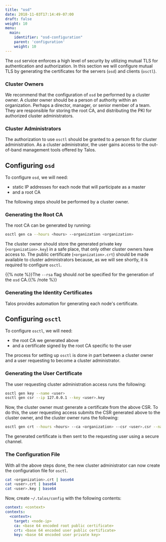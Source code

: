 ```yaml
---
title: "osd"
date: 2018-11-03T17:14:49-07:00
draft: false
weight: 10
menu:
  main:
    identifier: "osd-configuration"
    parent: 'configuration'
    weight: 10
---
```


The `osd` service enforces a high level of security by utilizing mutual TLS for authentication and authorization.
In this section we will configure mutual TLS by generating the certificates for the servers (`osd`) and clients (`osctl`).

### Cluster Owners

We recommend that the configuration of `osd` be performed by a cluster owner.
A cluster owner should be a person of authority within an organization.
Perhaps a director, manager, or senior member of a team.
They are responsible for storing the root CA, and distributing the PKI for authorized cluster administrators.

### Cluster Administrators

The authorization to use `osctl` should be granted to a person fit for cluster administration.
As a cluster administrator, the user gains access to the out-of-band management tools offered by Talos.

## Configuring `osd`

To configure `osd`, we will need:

- static IP addresses for each node that will participate as a master
- and a root CA

The following steps should be performed by a cluster owner.

### Generating the Root CA

The root CA can be generated by running:

```bash
osctl gen ca --hours <hours> --organization <organization>
```

The cluster owner should store the generated private key (`<organization>.key`) in a safe place, that only other cluster owners have access to.
The public certificate (`<organization>.crt`) should be made available to cluster administrators because, as we will see shortly, it is required to configure `osctl`.

{{% note %}}The `--rsa` flag should _not_ be specified for the generation of the `osd` CA.{{% /note %}}

### Generating the Identity Certificates

Talos provides automation for generating each node's certificate.

## Configuring `osctl`

To configure `osctl`, we will need:

- the root CA we generated above
- and a certificate signed by the root CA specific to the user

The process for setting up `osctl` is done in part between a cluster owner and a user requesting to become a cluster administrator.

### Generating the User Certificate

The user requesting cluster administration access runs the following:

```bash
osctl gen key --name <user>
osctl gen csr --ip 127.0.0.1 --key <user>.key
```

Now, the cluster owner must generate a certificate from the above CSR.
To do this, the user requesting access submits the CSR generated above to the cluster owner, and the cluster owner runs the following:

```bash
osctl gen crt --hours <hours> --ca <organization> --csr <user>.csr --name <user>
```

The generated certificate is then sent to the requesting user using a secure channel.

### The Configuration File

With all the above steps done, the new cluster administrator can now create the configuration file for `osctl`.

```bash
cat <organization>.crt | base64
cat <user>.crt | base64
cat <user>.key | base64
```

Now, create `~/.talos/config` with the following contents:

```yaml
context: <context>
contexts:
  <context>:
    target: <node-ip>
    ca: <base 64 encoded root public certificate>
    crt: <base 64 encoded user public certificate>
    key: <base 64 encoded user private key>
```
